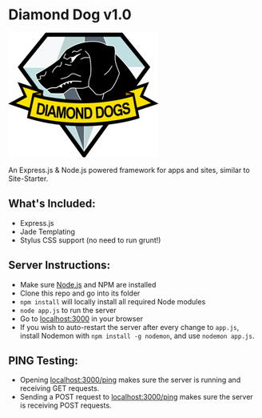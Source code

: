 Diamond Dog v1.0
==============

![Diamond Dogs](/public/img/diamond_dogs.png)

An Express.js & Node.js powered framework for apps and sites, similar to Site-Starter.

What's Included:
----------------

* Express.js
* Jade Templating
* Stylus CSS support (no need to run grunt!)

Server Instructions:
-------------------

* Make sure [Node.js](https://nodejs.org/) and NPM are installed
* Clone this repo and go into its folder
* `npm install` will locally install all required Node modules
* `node app.js` to run the server
* Go to [localhost:3000](http://localhost:3000/) in your browser
* If you wish to auto-restart the server after every change to `app.js`, install Nodemon with `npm install -g nodemon`, and use `nodemon app.js`.

PING Testing:
-------------

* Opening [localhost:3000/ping](http://localhost:3000/ping) makes sure the server is running and receiving GET requests.
* Sending a POST request to [localhost:3000/ping](http://localhost:3000/ping) makes sure the server is receiving POST requests.
